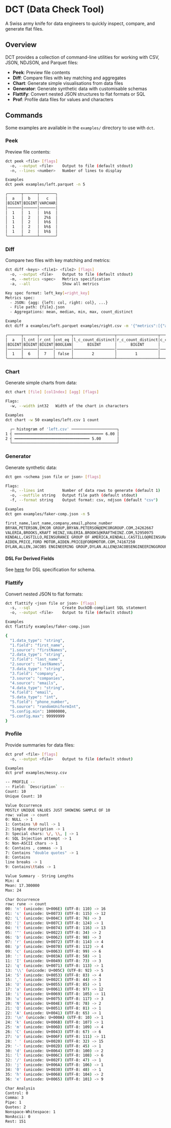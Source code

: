 # DCT (Data Check Tool)

A Swiss army knife for data engineers to quickly inspect, compare, and generate flat files.

## Overview

DCT provides a collection of command-line utilities for working with CSV, JSON, NDJSON, and Parquet files:

- **Peek**: Preview file contents
- **Diff**: Compare files with key matching and aggregates
- **Chart**: Generate simple visualisations from data files
- **Generator**: Generate synthetic data with customisable schemas
- **Flattify**: Convert nested JSON structures to flat formats or SQL
- **Prof**: Profile data files for values and characters

## Commands

Some examples are available in the `examples/` directory to use with `dct`.

### Peek

Preview file contents:

```bash
dct peek <file> [flags]
  -o, --output <file>    Output to file (default stdout)
  -n, --lines <number>   Number of lines to display

Examples
dct peek examples/left.parquet -n 5

╭──────┬──────┬───────╮
│  a   │  b   │   c   │
│BIGINT│BIGINT│VARCHAR│
│──────│──────│───────│
│  1   │  1   │  b%$  │
│  1   │  2   │  2%$  │
│  1   │  2   │  b%$  │
│  1   │  2   │  b%$  │
│  1   │  2   │  b%$  │
╰──────┴──────┴───────╯
```

### Diff

Compare two files with key matching and metrics:

```bash
dct diff <keys> <file1> <file2> [flags]
  -o, --output <file>    Output to file (default stdout)
  -m, --metrics <spec>   Metrics specification
  -a, --all              Show all metrics

Key spec format: left_key[=right_key]
Metrics spec:
  - JSON: {agg: {left: col, right: col}, ...}
  - File path: {file}.json
  - Aggregations: mean, median, min, max, count_distinct

Example
dct diff a examples/left.parquet examples/right.csv -m '{"metrics":[{"agg":"count_distinct","left":"c","right":"c"}]}'

╭──────┬──────┬──────┬───────┬──────────────────┬──────────────────┬───────────────────╮
│  a   │l_cnt │r_cnt │cnt_eq │l_c_count_distinct│r_c_count_distinct│c_count_distinct_eq│
│BIGINT│BIGINT│BIGINT│BOOLEAN│      BIGINT      │      BIGINT      │      BOOLEAN      │
│──────│──────│──────│───────│──────────────────│──────────────────│───────────────────│
│  1   │  6   │  7   │ false │        2         │        1         │       false       │
╰──────┴──────┴──────┴───────┴──────────────────┴──────────────────┴───────────────────╯
```

### Chart

Generate simple charts from data:

```bash
dct chart [file] [colIndex] [agg] [flags]

Flags:
  -w, --width int32   Width of the chart in characters

Examples
dct chart -w 50 examples/left.csv 1 count

  ┌─ histogram of 'left.csv' ────────────────────┐
1 ┤ ╍╍╍╍╍╍╍╍╍╍╍╍╍╍╍╍╍╍╍╍╍╍╍╍╍╍╍╍╍╍╍╍╍╍╍╍╍╍╍ 6.00 │
2 ┤ ╍╍╍╍╍╍╍╍╍╍╍╍╍╍╍╍╍╍╍╍╍╍╍╍╍╍╍╍╍╍╍╍╍ 5.00       │
  └──────────────────────────────────────────────┘
```

### Generator

Generate synthetic data:

```bash
dct gen <schema json file or json> [flags]

Flags:
  -n, --lines int        Number of data rows to generate (default 1)
  -o, --outfile string   Output file path (default stdout)
  -f, --format string    Output format: csv, ndjson (default "csv")

Examples
dct gen examples/faker-comp.json -n 5

first_name,last_name,company,email,phone_number
BRYAN,PETERSON,EMCOR GROUP,BRYAN.PETERSON@EMCORGROUP.COM,24262667
VALERIA,BROOKS,KRAFT HEINZ,VALERIA.BROOKS@KRAFTHEINZ.COM,52950975
KENDALL,CASTILLO,REINSURANCE GROUP OF AMERICA,KENDALL.CASTILLO@REINSURANCEGROUPOFAMERICA.COM,63120507
AIDEN,PRICE,FORD MOTOR,AIDEN.PRICE@FORDMOTOR.COM,74167250
DYLAN,ALLEN,JACOBS ENGINEERING GROUP,DYLAN.ALLEN@JACOBSENGINEERINGGROUP.COM,83166063
```

#### DSL For Derived Fields

See [here](https://expr-lang.org/docs/language-definition) for DSL specification for schema.

### Flattify

Convert nested JSON to flat formats:

```bash
dct flattify <json file or json> [flags]
  -s, --sql              Create DuckDB-compliant SQL statement
  -o, --output <file>    Output to file (default stdout)

Examples
dct flattify examples/faker-comp.json

{
  "1.data_type": "string",
  "1.field": "first_name",
  "1.source": "firstNames",
  "2.data_type": "string",
  "2.field": "last_name",
  "2.source": "lastNames",
  "3.data_type": "string",
  "3.field": "company",
  "3.source": "companies",
  "4.source": "emails",
  "4.data_type": "string",
  "4.field": "email",
  "5.data_type": "int",
  "5.field": "phone_number",
  "5.source": "randomUniformInt",
  "5.config.min": 10000000,
  "5.config.max": 99999999
}
```

### Profile

Provide summaries for data files:

```bash
dct prof <file> [flags]
  -o, --output <file>    Output to file (default stdout)

Examples
dct prof examples/messy.csv

-- PROFILE -- 
-- Field: `Description` -- 
Count: 10
Unique Count: 10

Value Occurrence
MOSTLY UNIQUE VALUES JUST SHOWING SAMPLE OF 10
row: value -> count
0: NULL -> 1
1: Contains \0 null -> 1
2: Simple description -> 1
3: Special chars: \/, \\, | -> 1
4: SQL Injection attempt -> 1
5: Non-ASCII chars -> 1
6: Contains , commas -> 1
7: Contains "double quotes" -> 1
8: Contains
line breaks -> 1
9: Contains\ttabs -> 1

Value Summary - String Lengths
Min: 4
Mean: 17.300000
Max: 24

Char Occurrence
row: rune -> count
00: 'n' (unicode: U+006E) (UTF-8: 110) -> 16
01: 's' (unicode: U+0073) (UTF-8: 115) -> 12
02: 'L' (unicode: U+004C) (UTF-8: 76) -> 3
03: '|' (unicode: U+007C) (UTF-8: 124) -> 1
04: 't' (unicode: U+0074) (UTF-8: 116) -> 13
05: '"' (unicode: U+0022) (UTF-8: 34) -> 2
06: 'b' (unicode: U+0062) (UTF-8: 98) -> 3
07: 'r' (unicode: U+0072) (UTF-8: 114) -> 4
08: 'p' (unicode: U+0070) (UTF-8: 112) -> 4
09: 'c' (unicode: U+0063) (UTF-8: 99) -> 6
10: ':' (unicode: U+003A) (UTF-8: 58) -> 1
11: 'I' (unicode: U+0049) (UTF-8: 73) -> 3
12: 'q' (unicode: U+0071) (UTF-8: 113) -> 1
13: '\\' (unicode: U+005C) (UTF-8: 92) -> 5
14: 'S' (unicode: U+0053) (UTF-8: 83) -> 4
15: ',' (unicode: U+002C) (UTF-8: 44) -> 3
16: 'U' (unicode: U+0055) (UTF-8: 85) -> 1
17: 'a' (unicode: U+0061) (UTF-8: 97) -> 12
18: 'i' (unicode: U+0069) (UTF-8: 105) -> 11
19: 'u' (unicode: U+0075) (UTF-8: 117) -> 3
20: 'N' (unicode: U+004E) (UTF-8: 78) -> 2
21: 'Q' (unicode: U+0051) (UTF-8: 81) -> 1
22: 'A' (unicode: U+0041) (UTF-8: 65) -> 1
23: '\n' (unicode: U+000A) (UTF-8: 10) -> 1
24: 'k' (unicode: U+006B) (UTF-8: 107) -> 1
25: 'm' (unicode: U+006D) (UTF-8: 109) -> 4
26: 'C' (unicode: U+0043) (UTF-8: 67) -> 6
27: 'o' (unicode: U+006F) (UTF-8: 111) -> 11
28: ' ' (unicode: U+0020) (UTF-8: 32) -> 15
29: '-' (unicode: U+002D) (UTF-8: 45) -> 1
30: 'd' (unicode: U+0064) (UTF-8: 100) -> 2
31: 'l' (unicode: U+006C) (UTF-8: 108) -> 6
32: '/' (unicode: U+002F) (UTF-8: 47) -> 1
33: 'j' (unicode: U+006A) (UTF-8: 106) -> 1
34: '0' (unicode: U+0030) (UTF-8: 48) -> 1
35: 'h' (unicode: U+0068) (UTF-8: 104) -> 2
36: 'e' (unicode: U+0065) (UTF-8: 101) -> 9

Char Analysis
Control: 0
Comma: 3
Pipe: 1
Quotes: 2
Nonspace-Whitespace: 1
NonAscii: 0
Rest: 151
```
